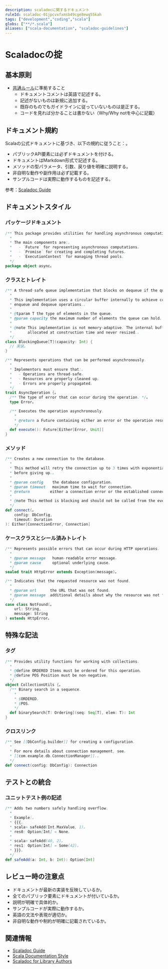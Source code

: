 ```yaml
---
description: scaladocに関するドキュメント
ruleId: scaladoc-01jpcvxfxmsb49cge8ewg55kah
tags: ["development","coding","scala"]
globs: ["**/*.scala"]
aliases: ["scala-documentation", "scaladoc-guidelines"]
---
```



# Scaladocの掟

## 基本原則

- [共通ルール](../doc_comment.md)に準拠すること
  - ドキュメントコメントは英語で記述する。
  - 記述がないものは新規に追加する。
  - 既存のものでもガイドラインに従っていないものは是正する。
  - コードを見れば分かることは書かない（Why/Why notを中心に記載）

## ドキュメント規約

Scalaの公式ドキュメントに基づき、以下の規約に従うこと：。

- パブリックAPI要素には必ずドキュメントを付ける。
- ドキュメントはMarkdown形式で記述する。
- メソッドの型パラメータ、引数、戻り値を明確に説明する。
- 非自明な動作や副作用は必ず記載する。
- サンプルコードは実際に動作するものを記述する。

参考：[Scaladoc Guide](https://docs.scala-lang.org/style/scaladoc.html)

## ドキュメントスタイル

### パッケージドキュメント

```scala
/** This package provides utilities for handling asynchronous computations.
  *
  * The main components are:。
  *   - `Future` for representing asynchronous computations。
  *   - `Promise` for creating and completing futures。
  *   - `ExecutionContext` for managing thread pools。
  */
package object async。
```

### クラスとトレイト

```scala
/** A thread-safe queue implementation that blocks on dequeue if the queue is empty.
  *
  * This implementation uses a circular buffer internally to achieve constant time。
  * enqueue and dequeue operations.。
  *
  * @tparam T the type of elements in the queue。
  * @param capacity the maximum number of elements the queue can hold。
  *
  * @note This implementation is not memory-adaptive. The internal buffer is。
  *       allocated at construction time and never resized.。
  */
class BlockingQueue[T](capacity: Int) {
  // 実装。
}

/** Represents operations that can be performed asynchronously.
  *
  * Implementors must ensure that:。
  *   - Operations are thread-safe。
  *   - Resources are properly cleaned up。
  *   - Errors are properly propagated。
  */
trait AsyncOperation {。
  /** The type of error that can occur during the operation. */。
  type Error。

  /** Executes the operation asynchronously.
    *
    * @return a Future containing either an error or the operation result。
    */
  def execute(): Future[Either[Error, Unit]]
}
```

### メソッド

```scala
/** Creates a new connection to the database.
  *
  * This method will retry the connection up to 3 times with exponential backoff。
  * before giving up.。
  *
  * @param config    the database configuration。
  * @param timeout   maximum time to wait for connection。
  * @return         either a connection error or the established connection。
  *
  * @note This method is blocking and should not be called from the event loop。
  */
def connect(。
    config: DbConfig,
    timeout: Duration
): Either[ConnectionError, Connection]
```

### ケースクラスとシール済みトレイト

```scala
/** Represents possible errors that can occur during HTTP operations.
  *
  * @param message   human-readable error message。
  * @param cause     optional underlying cause。
  */
sealed trait HttpError extends Exception(message)。

/** Indicates that the requested resource was not found.
  *
  * @param url      the URL that was not found。
  * @param message  additional details about why the resource was not found。
  */
case class NotFound(。
    url: String,
    message: String
) extends HttpError。
```

## 特殊な記法

### タグ

```scala
/** Provides utility functions for working with collections.
  *
  * @define ORDERED Items must be ordered for this operation。
  * @define POS Position must be non-negative。
  */
object CollectionUtils {。
  /** Binary search in a sequence.
    *
    * $ORDERED。
    * $POS。
    */
  def binarySearch[T: Ordering](seq: Seq[T], elem: T): Int
}
```

### クロスリンク

```scala
/** See [[DbConfig.builder]] for creating a configuration.
  *
  * For more details about connection management, see。
  * [[com.example.db.ConnectionManager]].。
  */
def connect(config: DbConfig): Connection
```

## テストとの統合

### ユニットテスト例の記述

```scala
/** Adds two numbers safely handling overflow.
  *
  * Example:。
  * {{{。
  * scala> safeAdd(Int.MaxValue, 1)。
  * res0: Option[Int] = None。
  *
  * scala> safeAdd(40, 2)。
  * res1: Option[Int] = Some(42)。
  * }}}。
  */
def safeAdd(a: Int, b: Int): Option[Int]
```

## レビュー時の注意点

- ドキュメントが最新の実装を反映しているか。
- 全てのパブリック要素にドキュメントが付いているか。
- 説明が明確で具体的か。
- サンプルコードが実際に動作するか。
- 英語の文法や表現が適切か。
- 非自明な動作や制約が明確に記載されているか。

## 関連情報

- [Scaladoc Guide](https://docs.scala-lang.org/style/scaladoc.html)
- [Scala Documentation Style](https://docs.scala-lang.org/style/documentation.html)
- [Scaladoc for Library Authors](https://docs.scala-lang.org/overviews/scaladoc/for-library-authors.html)
